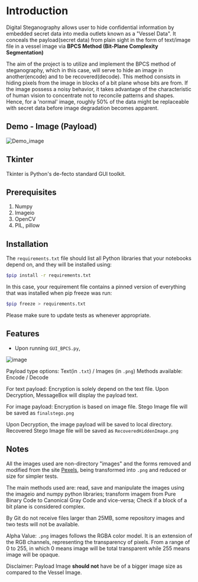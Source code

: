 # Introduction
Digital Steganography allows user to hide confidential information by embedded secret data into media outlets known as a "Vessel Data".
It conceals the payload(secret data) from plain sight in the form of text/image file in a vessel image via **BPCS Method (Bit-Plane Complexity Segmentation)** 

The aim of the project is to utilize and implement the BPCS method of steganography, which in this case, will serve to hide an image in another(encode) and to be recovered(decode). This method consists in hiding pixels from the image in blocks of a bit plane whose bits are from. If the image possess a noisy behavior, it takes advantage of the characteristic of human vision to concentrate not to reconcile patterns and shapes. Hence, for a 'normal' image, roughly 50% of the data might be replaceable with secret data before image degradation becomes apparent.

## Demo - Image (Payload)
![Demo_image](https://user-images.githubusercontent.com/50063565/94983567-87f21080-0576-11eb-914b-877b7cc7657b.gif)


## Tkinter

Tkinter is Python's de-fecto standard GUI toolkit.

## Prerequisites
 1. Numpy
 2. Imageio
 3. OpenCV
 4. PIL, pillow

## Installation

The `requirements.txt` file should list all Python libraries that your notebooks depend on, and they will be installed using:

 ```bash
 $pip install -r requirements.txt 
 ```
In this case, your requirement file contains a pinned version of everything that was installed when pip freeze was run:

 ```bash
 $pip freeze > requirements.txt
 ```
Please make sure to update tests as whenever appropriate.

## Features
 - Upon running `GUI_BPCS.py`, 
 
 ![image](https://user-images.githubusercontent.com/50063565/94983687-b7554d00-0577-11eb-825b-fa4a2207d211.png)
 
 Payload type options: Text(in `.txt`) / Images (in `.png`)
 Methods available: Encode / Decode
 
 For text payload:
  Encryption is solely depend on the text file. Upon Decryption, MessageBox will display the payload text.
 
 For image payload:
  Encryption is based on image file. Stego Image file will be saved as `finalstego.png`
 
  Upon Decryption, the image payload will be saved to local directory. Recovered Stego Image file will be saved as `RecoveredHiddenImage.png`
  
## Notes
All the images used are non-directory "images" and the forms removed and modified from the site [Pexels](https://www.pexels.com/public-domain-images/), being transformed into `.png` and reduced or size for simpler tests.

The main methods used are: read, save and manipulate the images using the imageio and numpy python libraries; transform imagem from Pure Binary Code to Canonical Gray Code and vice-versa; Check if a block of a bit plane is considered complex.

By Git do not receive files larger than 25MB, some repository images and two tests will not be available.

Alpha Value: `.png` images follows the RGBA color model. It is an extension of the RGB channels, representing the transparency of pixels. From a range of 0 to 255, in which 0 means image will be total transparent while 255 means image will be opaque. 

Disclaimer: Payload Image **should not** have be of a bigger image size as compared to the Vessel Image.
